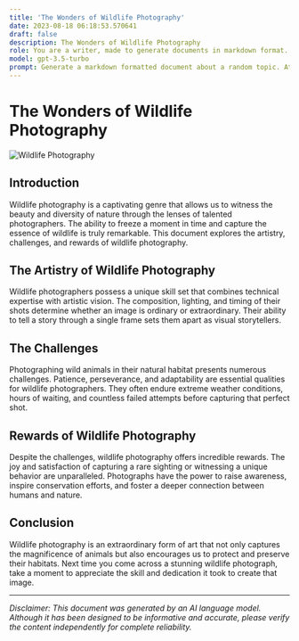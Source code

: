 ```yaml
---
title: 'The Wonders of Wildlife Photography'
date: 2023-08-18 06:18:53.570641
draft: false
description: The Wonders of Wildlife Photography
role: You are a writer, made to generate documents in markdown format. It is very important that all of the documents you generate are in valid markdown format.
model: gpt-3.5-turbo
prompt: Generate a markdown formatted document about a random topic. At the bottom, include a disclaimer explaining that the document was generated by you. The first line of the document should be the title. Make sure that the entire document is in proper markdown format, using a mix of various tags to make the document visually appealing.
---
```


# The Wonders of Wildlife Photography

![Wildlife Photography](https://www.example.com/wildlife-photo.jpg)

## Introduction

Wildlife photography is a captivating genre that allows us to witness the beauty and diversity of nature through the lenses of talented photographers. The ability to freeze a moment in time and capture the essence of wildlife is truly remarkable. This document explores the artistry, challenges, and rewards of wildlife photography.

## The Artistry of Wildlife Photography

Wildlife photographers possess a unique skill set that combines technical expertise with artistic vision. The composition, lighting, and timing of their shots determine whether an image is ordinary or extraordinary. Their ability to tell a story through a single frame sets them apart as visual storytellers.

## The Challenges

Photographing wild animals in their natural habitat presents numerous challenges. Patience, perseverance, and adaptability are essential qualities for wildlife photographers. They often endure extreme weather conditions, hours of waiting, and countless failed attempts before capturing that perfect shot.

## Rewards of Wildlife Photography

Despite the challenges, wildlife photography offers incredible rewards. The joy and satisfaction of capturing a rare sighting or witnessing a unique behavior are unparalleled. Photographs have the power to raise awareness, inspire conservation efforts, and foster a deeper connection between humans and nature.

## Conclusion

Wildlife photography is an extraordinary form of art that not only captures the magnificence of animals but also encourages us to protect and preserve their habitats. Next time you come across a stunning wildlife photograph, take a moment to appreciate the skill and dedication it took to create that image.

---

*Disclaimer: This document was generated by an AI language model. Although it has been designed to be informative and accurate, please verify the content independently for complete reliability.*
